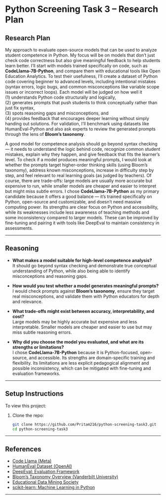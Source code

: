 # Python Screening Task 3 – Research Plan
## Research Plan

My approach to evaluate open-source models that can be used to analyze student competence in Python. My focus will be on models that don’t just check code correctness but also give meaningful feedback to help students learn better. I’ll start with models trained specifically on code, such as **CodeLlama-7B-Python**, and compare them with educational tools like Open Education Analytics. To test their usefulness, I’ll create a dataset of Python code covering beginner to advanced levels, including intentional mistakes (syntax errors, logic bugs, and common misconceptions like variable scope issues or incorrect loops). Each model will be judged on how well it </br> 
(1) understands Python code structurally and logically, </br> 
(2) generates prompts that push students to think conceptually rather than just fix syntax,</br> 
(3) spots reasoning gaps and misconceptions, and</br> 
(4) provides feedback that encourages deeper learning without simply handing out solutions. 
For validation, I’ll benchmark using datasets like HumanEval-Python and also ask experts to review the generated prompts through the lens of **Bloom’s taxonomy**.

A good model for competence analysis should go beyond syntax checking — it needs to understand the logic behind code, recognize common student mistakes, explain why they happen, and give feedback that fits the learner’s level. To check if a model produces meaningful prompts, I would look at whether the prompts target higher-order thinking skills (using Bloom’s taxonomy), address known misconceptions, increase in difficulty step by step, and feel relevant to real learning goals (as judged by teachers). Of course, there are trade-offs: large models are usually more accurate but expensive to run, while smaller models are cheaper and easier to interpret but might miss subtle errors. I chose **CodeLlama-7B-Python** as my primary candidate because it offers a good balance — it’s trained specifically on Python, open-source and customizable, and doesn’t need massive computing power. Its strengths are clear focus on Python and accessibility, while its weaknesses include less awareness of teaching methods and some inconsistency compared to larger models. These can be improved by fine-tuning and pairing it with tools like DeepEval to maintain consistency in assessments.

---

## Reasoning  

- **What makes a model suitable for high-level competence analysis?**  
  It should go beyond syntax checking and demonstrate true conceptual understanding of Python, while also being able to identify misconceptions and reasoning gaps.  

- **How would you test whether a model generates meaningful prompts?**  
  I would check prompts against **Bloom’s taxonomy**, ensure they target real misconceptions, and validate them with Python educators for depth and relevance.  

- **What trade-offs might exist between accuracy, interpretability, and cost?**  
  Large models may be highly accurate but expensive and less interpretable. Smaller models are cheaper and easier to use but may miss subtle reasoning errors.  

- **Why did you choose the model you evaluated, and what are its strengths or limitations?**  
  I chose **CodeLlama-7B-Python** because it is Python-focused, open-source, and accessible. Its strengths are domain-specific training and flexibility. Its limitations are less explicit pedagogical alignment and possible inconsistency, which can be mitigated with fine-tuning and evaluation frameworks.  

---

## Setup Instructions  

To view this project:  

1. Clone the repo:  
   ```bash
   git clone https://github.com/Pritam216/python-screening-task3.git
   cd python-screening-task3
   ```
 ---
## References  

- [Code Llama (Meta)](https://huggingface.co/codellama)  
- [HumanEval Dataset (OpenAI)](https://github.com/openai/human-eval)  
- [DeepEval: Evaluation Framework](https://github.com/confident-ai/deepeval)  
- [Bloom’s Taxonomy Overview (Vanderbilt University)](https://cft.vanderbilt.edu/guides-sub-pages/blooms-taxonomy/)  
- [Educational Data Mining Society](https://educationaldatamining.org/)  
- [scikit-learn: Machine Learning in Python](https://scikit-learn.org/stable/)  

 ---
